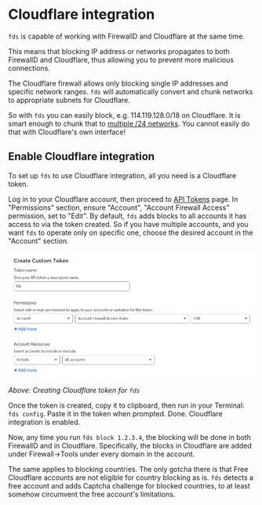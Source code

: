 # Cloudflare integration

`fds` is capable of working with FirewallD and Cloudflare at the same time.

This means that blocking IP address or networks propagates to both FirewallD and Cloudflare, thus allowing you to
prevent more malicious connections.

The Cloudflare firewall allows only blocking single IP addresses and specific network ranges.
`fds` will automatically convert and chunk networks to appropriate subnets for Cloudflare.

So with `fds` you can easily block, e.g. 114.119.128.0/18 on Cloudflare.
It is smart enough to chunk that
to [multiple /24 networks](http://jodies.de/ipcalc?host=114.119.128.0&mask1=18&mask2=24).
You cannot easily do that with Cloudflare's own interface!

## Enable Cloudflare integration

To set up `fds` to use Cloudflare integration, all you need is a Cloudflare token.

Log in to your Cloudflare account, then proceed to [API Tokens](https://dash.cloudflare.com/profile/api-tokens) page.
In "Permissions" section, ensure "Account", "Account Firewall Access" permission, set to "Edit".
By default, `fds` adds blocks to all accounts it has access to via the token created.
So if you have multiple accounts, and you want `fds` to operate only on specific one, choose the desired account in
the "Account" section.

![Screenshot](img/fds-cloudflare-token.png)

*Above: Creating Cloudflare token for `fds`*

Once the token is created, copy it to clipboard, then run in your Terminal: `fds config`.
Paste it in the token when prompted. Done. Cloudflare integration is enabled.

Now, any time you run `fds block 1.2.3.4`, the blocking will be done in both FirewallD and in Cloudflare.
Specifically, the blocks in Cloudflare are added under Firewall->Tools under every domain in the account.

The same applies to blocking countries. The only gotcha there is that Free Cloudflare accounts are not
eligible for country blocking as is. `fds` detects a free account and adds Captcha challenge for blocked
countries, to at least somehow circumvent the free account's limitations.



